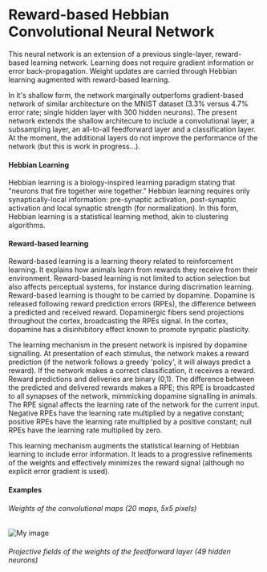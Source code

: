 # Reward-based Hebbian Convolutional Neural Network

This neural network is an extension of a previous single-layer, reward-based learning network. Learning does not require gradient information or error back-propagation. Weight updates are carried through Hebbian learning augmented with reward-based learning.

In it's shallow form, the network marginally outperfoms gradient-based network of similar architecture on the MNIST dataset (3.3% versus 4.7% error rate; single hidden layer with 300 hidden neurons). The present network extends the shallow architecure to include a convolutional layer, a subsampling layer, an all-to-all feedforward layer and a classification layer. At the moment, the additional layers do not improve the performance of the network (but this is work in progress...).

#### Hebbian Learning

Hebbian learning is a biology-inspired learning paradigm stating that "neurons that fire together wire together." Hebbian learning requires only synaptically-local information: pre-synaptic activation, post-synaptic activation and local synaptic strength (for normalization). In this form, Hebbian learning is a statistical learning method, akin to clustering algorithms. 

#### Reward-based learning

Reward-based learning is a learning theory related to reinforcement learning. It explains how animals learn from rewards they receive from their environment. Reward-based learning is not limited to action selection but also affects perceptual systems, for instance during discrimation learning. Reward-based learning is thought to be carried by dopamine. Dopamine is released following reward prediction errors (RPEs), the difference between a predicted and received reward. Dopaminergic fibers send projections throughout the cortex, broadcasting the RPEs signal. In the cortex, dopamine has a disinhibitory effect known to promote synpatic plasticity.

The learning mechanism in the present network is inpisred by dopamine signalling. At presentation of each stimulus, the network makes a reward prediction (if the network follows a greedy 'policy', it will always predict a reward). If the network makes a correct classification, it receives a reward. Reward predictions and deliveries are binary (0,1). The difference between the predicted and delivered rewards makes a RPE; this RPE is broadcasted to all synapses of the network, mimmicking dopamine signalling in animals. The RPE signal affects the learning rate of the network for the current input. Negative RPEs have the learning rate multiplied by a negative constant; positive RPEs have the learning rate multiplied by a positive constant; null RPEs have the learning rate multiplied by zero.

This learning mechanism augments the statistical learning of Hebbian learning to include error information. It leads to a progressive refinements of the weights and effectively minimizes the reward signal (although no explicit error gradient is used).

#### Examples

###### Weights of the convolutional maps (20 maps, 5x5 pixels)
![My image](raphaelholca.github.com/hebbianCNN/docs/conv_W.jpg)

###### Projective fields of the weights of the feedforward layer (49 hidden neurons)
